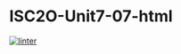 # ISC2O-Unit7-07-html
 [![linter](https://github.com/Samuel-Webster-Is-Da-Best/ISC2O-Unit7-07-html/workflows/linter/badge.svg)](https://github.com/marketplace/actions/super-linter)
